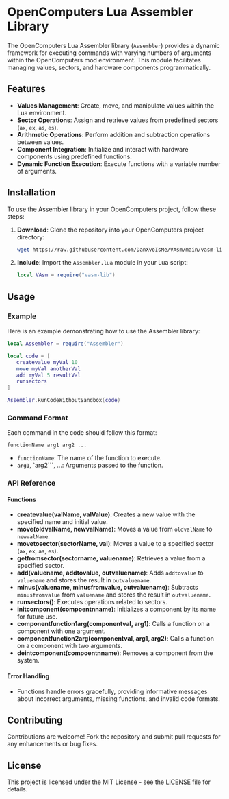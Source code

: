 # OpenComputers Lua Assembler Library

The OpenComputers Lua Assembler library (`Assembler`) provides a dynamic framework for executing commands with varying numbers of arguments within the OpenComputers mod environment. This module facilitates managing values, sectors, and hardware components programmatically.

## Features

- **Values Management**: Create, move, and manipulate values within the Lua environment.
- **Sector Operations**: Assign and retrieve values from predefined sectors (`ax`, `ex`, `as`, `es`).
- **Arithmetic Operations**: Perform addition and subtraction operations between values.
- **Component Integration**: Initialize and interact with hardware components using predefined functions.
- **Dynamic Function Execution**: Execute functions with a variable number of arguments.

## Installation

To use the Assembler library in your OpenComputers project, follow these steps:

1. **Download**: Clone the repository into your OpenComputers project directory:
   ```sh
   wget https://raw.githubusercontent.com/DanXvoIsMe/VAsm/main/vasm-lib.lua
   ```

2. **Include**: Import the `Assembler.lua` module in your Lua script:
   ```lua
   local VAsm = require("vasm-lib")
   ```

## Usage

### Example

Here is an example demonstrating how to use the Assembler library:

```lua
local Assembler = require("Assembler")

local code = [
   createvalue myVal 10
   move myVal anotherVal
   add myVal 5 resultVal
   runsectors
]

Assembler.RunCodeWithoutSandbox(code)
```

### Command Format

Each command in the code should follow this format:

```functionName arg1 arg2 ...```

- ```functionName```: The name of the function to execute.
- ```arg1```, `arg2```, ...: Arguments passed to the function.

### API Reference

#### Functions

- **createvalue(valName, valValue)**: Creates a new value with the specified name and initial value.
- **move(oldvalName, newvalName)**: Moves a value from `oldvalName` to `newvalName`.
- **movetosector(sectorName, val)**: Moves a value to a specified sector (`ax`, `ex`, `as`, `es`).
- **getfromsector(sectorname, valuename)**: Retrieves a value from a specified sector.
- **add(valuename, addtovalue, outvaluename)**: Adds `addtovalue` to `valuename` and stores the result in `outvaluename`.
- **minus(valuename, minusfromvalue, outvaluename)**: Subtracts `minusfromvalue` from `valuename` and stores the result in `outvaluename`.
- **runsectors()**: Executes operations related to sectors.
- **initcomponent(compoentnname)**: Initializes a component by its name for future use.
- **componentfunction1arg(componentval, arg1)**: Calls a function on a component with one argument.
- **componentfunction2arg(componentval, arg1, arg2)**: Calls a function on a component with two arguments.
- **deintcomponent(compoentnname)**: Removes a component from the system.

#### Error Handling

- Functions handle errors gracefully, providing informative messages about incorrect arguments, missing functions, and invalid code formats.

## Contributing

Contributions are welcome! Fork the repository and submit pull requests for any enhancements or bug fixes.

## License

This project is licensed under the MIT License - see the [LICENSE](LICENSE) file for details.

